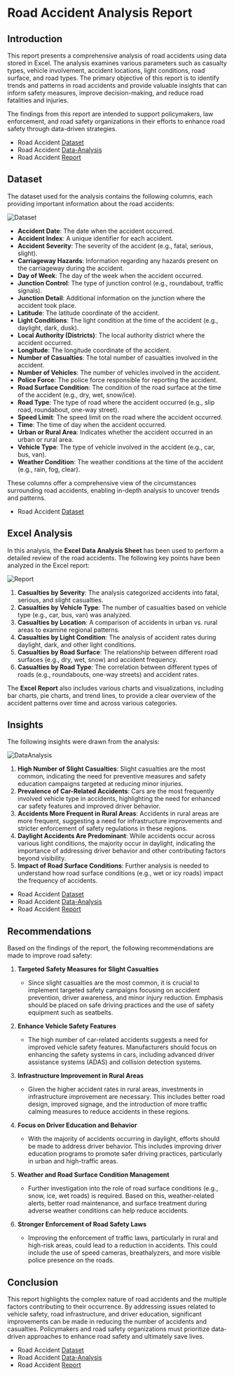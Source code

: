 # Road Accident Analysis Report

## Introduction  
This report presents a comprehensive analysis of road accidents using data stored in Excel. The analysis examines various parameters such as casualty types, vehicle involvement, accident locations, light conditions, road surface, and road types. The primary objective of this report is to identify trends and patterns in road accidents and provide valuable insights that can inform safety measures, improve decision-making, and reduce road fatalities and injuries.

The findings from this report are intended to support policymakers, law enforcement, and road safety organizations in their efforts to enhance road safety through data-driven strategies.

- Road Accident [Dataset](https://github.com/NishaChandila/Road-Accident-Analysis/blob/main/Road%20Accident%20Data.xlsx)
- Road Accident [Data-Analysis](https://github.com/NishaChandila/Road-Accident-Analysis/blob/main/RoadAccident%20DataAnalysis.jpg)
- Road Accident [Report](https://github.com/NishaChandila/Road-Accident-Analysis/blob/main/RoadAccident%20Report.jpg)

## Dataset  
The dataset used for the analysis contains the following columns, each providing important information about the road accidents:

![Dataset](https://github.com/NishaChandila/project-assets/blob/main/roadacccident-dataset.PNG)

- **Accident Date**: The date when the accident occurred.
- **Accident Index**: A unique identifier for each accident.
- **Accident Severity**: The severity of the accident (e.g., fatal, serious, slight).
- **Carriageway Hazards**: Information regarding any hazards present on the carriageway during the accident.
- **Day of Week**: The day of the week when the accident occurred.
- **Junction Control**: The type of junction control (e.g., roundabout, traffic signals).
- **Junction Detail**: Additional information on the junction where the accident took place.
- **Latitude**: The latitude coordinate of the accident.
- **Light Conditions**: The light condition at the time of the accident (e.g., daylight, dark, dusk).
- **Local Authority (Districts)**: The local authority district where the accident occurred.
- **Longitude**: The longitude coordinate of the accident.
- **Number of Casualties**: The total number of casualties involved in the accident.
- **Number of Vehicles**: The number of vehicles involved in the accident.
- **Police Force**: The police force responsible for reporting the accident.
- **Road Surface Condition**: The condition of the road surface at the time of the accident (e.g., dry, wet, snow/ice).
- **Road Type**: The type of road where the accident occurred (e.g., slip road, roundabout, one-way street).
- **Speed Limit**: The speed limit on the road where the accident occurred.
- **Time**: The time of day when the accident occurred.
- **Urban or Rural Area**: Indicates whether the accident occurred in an urban or rural area.
- **Vehicle Type**: The type of vehicle involved in the accident (e.g., car, bus, van).
- **Weather Condition**: The weather conditions at the time of the accident (e.g., rain, fog, clear).

These columns offer a comprehensive view of the circumstances surrounding road accidents, enabling in-depth analysis to uncover trends and patterns.

- Road Accident [Dataset](https://github.com/NishaChandila/Road-Accident-Analysis/blob/main/Road%20Accident%20Data.xlsx)

## Excel Analysis  
In this analysis, the **Excel Data Analysis Sheet** has been used to perform a detailed review of the road accidents. The following key points have been analyzed in the Excel report:

![Report](https://github.com/NishaChandila/project-assets/blob/main/RoadAccident%20Report.jpg)

1. **Casualties by Severity**: The analysis categorized accidents into fatal, serious, and slight casualties. 
2. **Casualties by Vehicle Type**: The number of casualties based on vehicle type (e.g., car, bus, van) was analyzed.
3. **Casualties by Location**: A comparison of accidents in urban vs. rural areas to examine regional patterns.
4. **Casualties by Light Condition**: The analysis of accident rates during daylight, dark, and other light conditions.
5. **Casualties by Road Surface**: The relationship between different road surfaces (e.g., dry, wet, snow) and accident frequency.
6. **Casualties by Road Type**: The correlation between different types of roads (e.g., roundabouts, one-way streets) and accident rates.

The **Excel Report** also includes various charts and visualizations, including bar charts, pie charts, and trend lines, to provide a clear overview of the accident patterns over time and across various categories.

## Insights  
The following insights were drawn from the analysis:

![DataAnalysis](https://github.com/NishaChandila/project-assets/blob/main/RoadAccident%20DataAnalysis.jpg)

1. **High Number of Slight Casualties**: Slight casualties are the most common, indicating the need for preventive measures and safety education campaigns targeted at reducing minor injuries.
2. **Prevalence of Car-Related Accidents**: Cars are the most frequently involved vehicle type in accidents, highlighting the need for enhanced car safety features and improved driver behavior.
3. **Accidents More Frequent in Rural Areas**: Accidents in rural areas are more frequent, suggesting a need for infrastructure improvements and stricter enforcement of safety regulations in these regions.
4. **Daylight Accidents Are Predominant**: While accidents occur across various light conditions, the majority occur in daylight, indicating the importance of addressing driver behavior and other contributing factors beyond visibility.
5. **Impact of Road Surface Conditions**: Further analysis is needed to understand how road surface conditions (e.g., wet or icy roads) impact the frequency of accidents.

- Road Accident [Dataset](https://github.com/NishaChandila/Road-Accident-Analysis/blob/main/Road%20Accident%20Data.xlsx)
- Road Accident [Data-Analysis](https://github.com/NishaChandila/Road-Accident-Analysis/blob/main/RoadAccident%20DataAnalysis.jpg)
- Road Accident [Report](https://github.com/NishaChandila/Road-Accident-Analysis/blob/main/RoadAccident%20Report.jpg)

## Recommendations  
Based on the findings of the report, the following recommendations are made to improve road safety:

1. **Targeted Safety Measures for Slight Casualties**  
   - Since slight casualties are the most common, it is crucial to implement targeted safety campaigns focusing on accident prevention, driver awareness, and minor injury reduction. Emphasis should be placed on safe driving practices and the use of safety equipment such as seatbelts.

2. **Enhance Vehicle Safety Features**  
   - The high number of car-related accidents suggests a need for improved vehicle safety features. Manufacturers should focus on enhancing the safety systems in cars, including advanced driver assistance systems (ADAS) and collision detection systems.

3. **Infrastructure Improvement in Rural Areas**  
   - Given the higher accident rates in rural areas, investments in infrastructure improvement are necessary. This includes better road design, improved signage, and the introduction of more traffic calming measures to reduce accidents in these regions.

4. **Focus on Driver Education and Behavior**  
   - With the majority of accidents occurring in daylight, efforts should be made to address driver behavior. This includes improving driver education programs to promote safer driving practices, particularly in urban and high-traffic areas.

5. **Weather and Road Surface Condition Management**  
   - Further investigation into the role of road surface conditions (e.g., snow, ice, wet roads) is required. Based on this, weather-related alerts, better road maintenance, and surface treatment during adverse weather conditions can help reduce accidents.

6. **Stronger Enforcement of Road Safety Laws**  
   - Improving the enforcement of traffic laws, particularly in rural and high-risk areas, could lead to a reduction in accidents. This could include the use of speed cameras, breathalyzers, and more visible police presence on the roads.

## Conclusion  
This report highlights the complex nature of road accidents and the multiple factors contributing to their occurrence. By addressing issues related to vehicle safety, road infrastructure, and driver education, significant improvements can be made in reducing the number of accidents and casualties. Policymakers and road safety organizations must prioritize data-driven approaches to enhance road safety and ultimately save lives.

- Road Accident [Dataset](https://github.com/NishaChandila/Road-Accident-Analysis/blob/main/Road%20Accident%20Data.xlsx)
- Road Accident [Data-Analysis](https://github.com/NishaChandila/Road-Accident-Analysis/blob/main/RoadAccident%20DataAnalysis.jpg)
- Road Accident [Report](https://github.com/NishaChandila/Road-Accident-Analysis/blob/main/RoadAccident%20Report.jpg)
